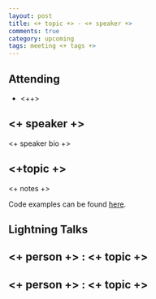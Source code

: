 ```yaml
---
layout: post
title: <+ topic +> - <+ speaker +>
comments: true
category: upcoming
tags: meeting <+ tags +>
---
```



## Attending

- <++>


## <+ speaker +>

<+ speaker bio +> 

## <+topic +>

<+ notes +>

Code examples can be found [here][code].

## Lightning Talks 

## <+ person +> : <+ topic +>

## <+ person +> : <+ topic +>


[code]: https://github.com/thehackerwithin/UoB/tree/master/topic "Code Examples" 
